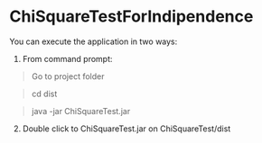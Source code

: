 # ChiSquareTestForIndipendence

You can execute the application in two ways:  

1. From command prompt:  
>Go to project folder  

>cd dist  

>java -jar ChiSquareTest.jar  


2. Double click to ChiSquareTest.jar on ChiSquareTest/dist  

